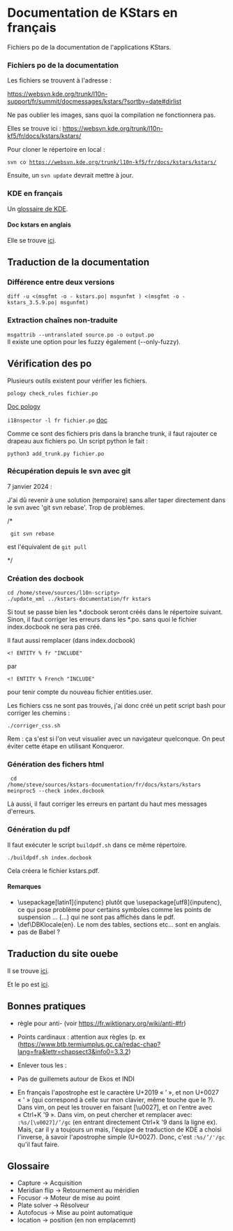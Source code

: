 # Documentation de KStars en français

Fichiers po de la documentation de l'applications KStars.



### Fichiers po de la documentation

Les fichiers se trouvent à l'adresse :

https://websvn.kde.org/trunk/l10n-support/fr/summit/docmessages/kstars/?sortby=date#dirlist

Ne pas oublier les images, sans quoi la compilation ne fonctionnera pas.

Elles se trouve ici : https://websvn.kde.org/trunk/l10n-kf5/fr/docs/kstars/kstars/

Pour cloner le répertoire en local :

<code>svn co https://websvn.kde.org/trunk/l10n-kf5/fr/docs/kstars/kstars/</code>

Ensuite, un <code>svn update</code> devrait mettre à jour.

### KDE en français
Un [glossaire de KDE](https://fr.l10n.kde.org/dict/).

#### Doc kstars en anglais
Elle se trouve [ici](https://docs.kde.org/trunk5/en/kstars/kstars/index.html).


## Traduction de la documentation

### Différence entre deux versions
<code>diff -u <(msgfmt -o - kstars.po| msgunfmt ) <(msgfmt -o - kstars_3.5.9.po| msgunfmt)</code>

### Extraction chaînes non-traduite
<code>msgattrib --untranslated source.po -o output.po</code><br/>
Il existe une option pour les fuzzy également (--only-fuzzy).

## Vérification des po
Plusieurs outils existent pour vérifier les fichiers.

<code>pology check_rules fichier.po</code><br/>

[Doc pology](https://community.kde.org/KDE_Localization/fr/pology)

<code>i18nspector -l fr fichier.po</code> [doc](https://i18nspector.readthedocs.io/en/stable/)

Comme ce sont des fichiers pris dans la branche trunk, il faut rajouter ce drapeau aux fichiers po. Un script python le fait :

<code>python3 add_trunk.py fichier.po</code>

### Récupération depuis le svn avec git

7 janvier 2024 :

J'ai dû revenir à une solution (temporaire) sans aller taper directement
dans le svn avec 'git svn rebase'. Trop de problèmes. 

 /*

<code> git svn rebase</code>

est l'équivalent de <code>git pull</code>

 */

### Création des docbook

<code>cd /home/steve/sources/l10n-scripty></code> <br/>
<code>./update_xml ../kstars-documentation/fr kstars</code><br/>

Si tout se passe bien les *.docbook seront créés dans le répertoire suivant.
Sinon, il faut corriger les erreurs dans les *.po. sans quoi le fichier
index.docbook ne sera pas créé.

Il faut aussi remplacer (dans index.docbook)

<code><! ENTITY % fr "INCLUDE"</code>

par 


<code><! ENTITY % French "INCLUDE"</code>

pour tenir compte du nouveau fichier entities.user.

Les fichiers css ne sont pas trouvés, j'ai donc créé un petit script bash pour corriger les chemins :

<code>./corriger_css.sh</code>

Rem : ça s'est si l'on veut visualier avec un navigateur quelconque. On peut éviter cette étape en utilisant Konqueror.

### Génération des fichers html

<code> cd /home/steve/sources/kstars-documentation/fr/docs/kstars/kstars</code><br/>
<code>meinproc5 --check index.docbook</code><br/>

Là aussi, il faut corriger les erreurs en partant du haut mes messages d'erreurs.

### Génération du pdf

Il faut exécuter le script <code>buildpdf.sh</code> dans ce même répertoire.

<code>./buildpdf.sh index.docbook</code><br/>

Cela créera le fichier kstars.pdf.

#### Remarques

* \usepackage[latin1]{inputenc} plutôt que \usepackage[utf8]{inputenc}, ce qui
  pose problème pour certains symboles comme les points de suspension …
  (&hellip;) qui ne sont pas affichés dans le pdf.
* \def\DBKlocale{en}. Le nom des tables, sections etc… sont en anglais. 
* pas de Babel ?

## Traduction du site ouebe

Il se trouve [ici](https://kstars.kde.org/fr/).

Et le po est [ici](https://websvn.kde.org/trunk/l10n-support/fr/summit/messages/websites-kstars-kde-org/).



## Bonnes pratiques

* règle pour anti- (voir https://fr.wiktionary.org/wiki/anti-#fr)

* Points cardinaux : attention aux règles (p. ex (https://www.btb.termiumplus.gc.ca/redac-chap?lang=fra&lettr=chapsect3&info0=3.3.2)
* Enlever tous les :
* Pas de guillemets autour de Ekos et INDI 
* En français l'apostrophe est le caractère U+2019 « ’ », et non U+0027 « ' » (qui correspond à celle sur mon clavier, même touche que le ?). Dans vim, on peut les trouver en faisant [\u0027], et on l'entre avec « Ctrl+K '9 ». Dans vim, on peut chercher et remplacer avec:
  <code>:%s/[\u0027]/’/gc</code> (en entrant directement Ctrl+k '9 dans la ligne ex). Mais, car il y a toujours un mais, l'équipe de traduction de KDE a choisi l'inverse, à savoir l'apostrophe simple (U+0027). Donc, c'est <code>:%s/’/'/gc</code> qu'il faut faire.

## Glossaire

* Capture -> Acquisition
* Meridian flip -> Retournement au méridien
* Focusor -> Moteur de mise au point
* Plate solver -> Résolveur
* Autofocus -> Mise au point automatique
* location -> position (en non emplacemnt)
